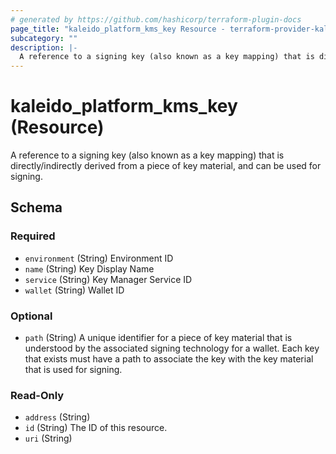 ```yaml
---
# generated by https://github.com/hashicorp/terraform-plugin-docs
page_title: "kaleido_platform_kms_key Resource - terraform-provider-kaleido"
subcategory: ""
description: |-
  A reference to a signing key (also known as a key mapping) that is directly/indirectly derived from a piece of key material, and can be used for signing.
---
```


# kaleido_platform_kms_key (Resource)

A reference to a signing key (also known as a key mapping) that is directly/indirectly derived from a piece of key material, and can be used for signing.



<!-- schema generated by tfplugindocs -->
## Schema

### Required

- `environment` (String) Environment ID
- `name` (String) Key Display Name
- `service` (String) Key Manager Service ID
- `wallet` (String) Wallet ID

### Optional

- `path` (String) A unique identifier for a piece of key material that is understood by the associated signing technology for a wallet. Each key that exists must have a path to associate the key with the key material that is used for signing.

### Read-Only

- `address` (String)
- `id` (String) The ID of this resource.
- `uri` (String)
